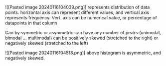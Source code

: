 ![[Pasted image 20240116104039.png]]
represents distribution of data points. horizontal axis can represent different values, and vertical axis represents frequency.
Vert. axis can be numerical value, or percentage of datapoints in that column

Can by symmetric or asymmetric
can have any number of peaks (unimodal, bimodal ... multimodal)
can be positively skewed (stretched to the right)
or negatively skewed (stretched to the left)

![[Pasted image 20240116104518.png]]
above histogram is asymmetric, and negatively skewed.
